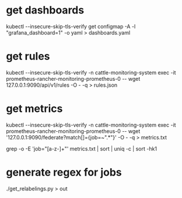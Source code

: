 # get dashboards
kubectl --insecure-skip-tls-verify get configmap -A -l "grafana_dashboard=1" -o yaml > dashboards.yaml

# get rules
kubectl --insecure-skip-tls-verify -n cattle-monitoring-system exec -it prometheus-rancher-monitoring-prometheus-0 -- wget 127.0.0.1:9090/api/v1/rules -O - -q > rules.json

# get metrics
kubectl --insecure-skip-tls-verify -n cattle-monitoring-system exec -it prometheus-rancher-monitoring-prometheus-0 -- wget '127.0.0.1:9090/federate?match[]={job=~".*"}' -O - -q > metrics.txt

grep -o -E 'job="[a-z\-]+"' metrics.txt | sort | uniq -c | sort -hk1

# generate regex for jobs
./get_relabelings.py > out
